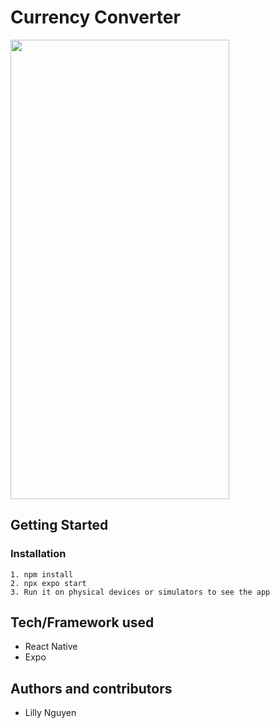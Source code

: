 # Currency Converter

<p float="left">
  <img src="https://user-images.githubusercontent.com/115124949/224845197-30f08616-62ee-4de1-aa3b-b401019ed46c.png" width="350" height="735">
</p>

## Getting Started
  ### Installation
    1. npm install
    2. npx expo start
    3. Run it on physical devices or simulators to see the app
  
## Tech/Framework used
  * React Native
  * Expo
  
## Authors and contributors
* Lilly Nguyen
  
  
   

